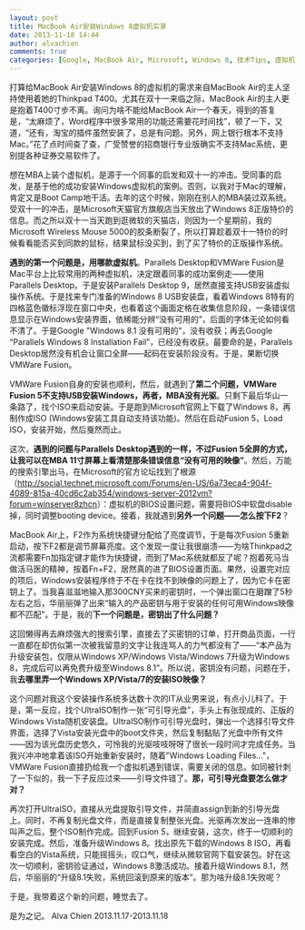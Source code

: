 ```yaml
---
layout: post
title: MacBook Air安装Windows 8虚拟机实录
date: 2013-11-18 14:44
author: alvachien
comments: true
categories: [Google, MacBook Air, Microsoft, Windows 8, 技术Tips, 虚拟机]
---
```

打算给MacBook Air安装Windows 8的虚拟机的需求来自MacBook Air的主人坚持使用着她的Thinkpad T400。尤其在双十一来临之际，MacBook Air的主人更是抱着T400寸步不离。询问为啥不能给MacBook Air一个春天，得到的答复是，“太麻烦了，Word程序中很多常用的功能还需要花时间找”，顿了一下，又道，“还有，淘宝的插件虽然安装了，总是有问题。另外，网上银行根本不支持Mac。”花了点时间查了查，广受赞誉的招商银行专业版确实不支持Mac系统，更别提各种证券交易软件了。

想在MBA上装个虚拟机，是源于一个同事的启发和双十一的冲击。受同事的启发，是基于他的成功安装Windows虚拟机的案例。否则，以我对于Mac的理解，肯定又是Boot Camp地干活。去年的这个时候，刚刚在别人的MBA装过双系统。受双十一的冲击，是Microsoft天猫官方旗舰店当天放出了Windows 8正版特价的信息。而之所以双十一当天跑到逛微软的天猫店，则因为一个星期前，我的Microsoft Wireless Mouse 5000的胶条断裂了，所以打算趁着双十一特价的时候看看能否买到同款的鼠标，结果鼠标没买到，到了买了特价的正版操作系统。

<strong>遇到的第一个问题是，用哪款虚拟机</strong>。Parallels Desktop和VMWare Fusion是Mac平台上比较常用的两种虚拟机，决定跟着同事的成功案例走——使用Parallels Desktop。于是安装Parallels Desktop 9，居然直接支持USB安装虚拟操作系统。于是找来专门准备的Windows 8 USB安装盘，看着Windows 8特有的四格蓝色徽标浮现在窗口中央，也看着这个画面定格在收集信息阶段，一条错误信息显示在Windows安装界面，依稀能分辨“没有可用的”，后面的字体无论如何看不清了。于是Google "Windows 8.1 没有可用的"，没有收获；再去Google “Parallels Windows 8 Installation Fail”，已经没有收获。最要命的是，Parallels Desktop居然没有机会让窗口全屏——起码在安装阶段没有。于是，果断切换VMWare Fusion。

VMWare Fusion自身的安装也顺利，然后，就遇到了<strong>第二个问题，VMWare Fusion 5不支持USB安装Windows，再者，MBA没有光驱</strong>。只剩下最后华山一条路了，找个ISO来启动安装。于是跑到Microsoft官网上下载了Windows 8，再制作成ISO (Windows安装工具自动支持该功能)。然后在启动Fusion 5，Load ISO，安装开始，然后戛然而止。

这次，<strong>遇到的问题与Parallels Desktop遇到的一样，不过Fusion 5全屏的方式，让我可以在MBA 11寸屏幕上看清楚那条错误信息“没有可用的映像”</strong>。然后，万能的搜索引擎出马，在Microsoft的官方论坛找到了根源（<a href="http://social.technet.microsoft.com/Forums/en-US/6a73eca4-904f-4089-815a-40cd6c2ab354/windows-server-2012vm?forum=winserver8zhcn">http://social.technet.microsoft.com/Forums/en-US/6a73eca4-904f-4089-815a-40cd6c2ab354/windows-server-2012vm?forum=winserver8zhcn</a>）：虚拟机的BIOS设置问题，需要将BIOS中软盘disable掉，同时调整booting device。接着，我就遇到<strong>另外一个问题——怎么按下F2</strong>？

MacBook Air上，F2作为系统快捷键分配给了亮度调节，于是每次Fusion 5重新启动，按下F2都是调节屏幕亮度。这个发现一度让我很崩溃——为啥Thinkpad之流都需要Fn加指定键才能作为快捷键，而到了Mac系统就都反了呢？抱着死马当做活马医的精神，按着Fn+F2，居然真的进了BIOS设置页面。果然，设置完对应的项后，Windows安装程序终于不在卡在找不到映像的问题上了，因为它卡在密钥上了。当我喜滋滋地输入那300CNY买来的密钥时，一个弹出窗口在磨蹭了5秒左右之后，华丽丽弹了出来“输入的产品密钥与用于安装的任何可用Windows映像都不匹配”。于是，我的<strong>下一个问题是，密钥出了什么问题？</strong>

这回懒得再去麻烦强大的搜索引擎，直接去了买密钥的订单，打开商品页面，一行一直都在却仿似第一次被我留意的文字让我连骂人的力气都没有了——“本产品为升级安装包，仅限从Windows XP/Windows Vista/Windows 7升级为Windows 8，完成后可以再免费升级至Windows 8.1”。所以说，密钥没有问题，问题在于，我<strong>去哪里弄一个Windows XP/Vista/7的安装ISO映像？</strong>

这个问题对我这个安装操作系统多达数十次的IT从业男来说，有点小儿科了。于是，第一反应，找个UltraISO制作一张“可引导光盘”，手头上有张现成的、正版的Windows Vista随机安装盘。UltraISO制作可引导光盘时，弹出一个选择引导文件界面，选择了Vista安装光盘中的boot文件夹，然后复制黏贴了光盘中所有文件——因为该光盘历史悠久，可怜我的光驱吱吱呀呀了很长一段时间才完成任务。当我兴冲冲地拿着该ISO开始重新安装时，随着"Windows Loading Files..."，VMWare Fusion直接扔给我一个虚拟机遇到错误，需要关闭的信息。如同被针刺了一下似的，我一下子反应过来——引导文件错了。<strong>那，可引导光盘要怎么做才对？</strong>

再次打开UltraISO，直接从光盘提取引导文件，并简直assign到新的引导光盘上。同时，不再复制光盘文件，而是直接复制整张光盘。光驱再次发出一连串的惨叫声之后，整个ISO制作完成。回到Fusion 5，继续安装，这次，终于一切顺利的安装完成。然后，准备升级Windows 8。找出原先下载的Windows 8 ISO，再看看空白的Vista系统，只能摇摇头，叹口气，继续从微软官网下载安装包。好在这次一切顺利，密钥验证通过，Windows 8激活成功。接着升级Windows 8.1，然后，华丽丽的“升级8.1失败，系统回滚到原来的版本”。那为啥升级8.1失败呢？

于是，我带着这个新的问题，睡觉去了。

是为之记。
Alva Chien
2013.11.17-2013.11.18
